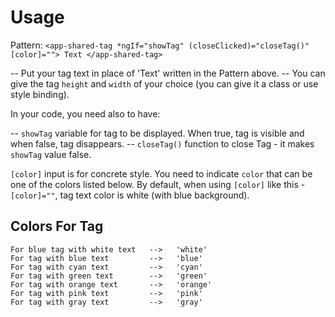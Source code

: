 # Usage

Pattern:
`<app-shared-tag *ngIf="showTag" (closeClicked)="closeTag()" [color]=""> Text </app-shared-tag>`

-- Put your tag text in place of 'Text' written in the Pattern above.
-- You can give the tag `height` and `width` of your choice (you can give it a class or use style binding).

In your code, you need also to have:

-- `showTag` variable for tag to be displayed. When true, tag is visible and when false, tag disappears.
-- `closeTag()` function to close Tag - it makes `showTag` value false.

`[color]` input is for concrete style. You need to indicate `color` that can be one of the colors listed below.
By default, when using `[color]` like this - `[color]=""`, tag text color is white (with blue background).

## Colors For Tag

    For blue tag with white text   -->   'white'
    For tag with blue text         -->   'blue'
    For tag with cyan text         -->   'cyan'
    For tag with green text        -->   'green'
    For tag with orange text       -->   'orange'
    For tag with pink text         -->   'pink'
    For tag with gray text         -->   'gray'
